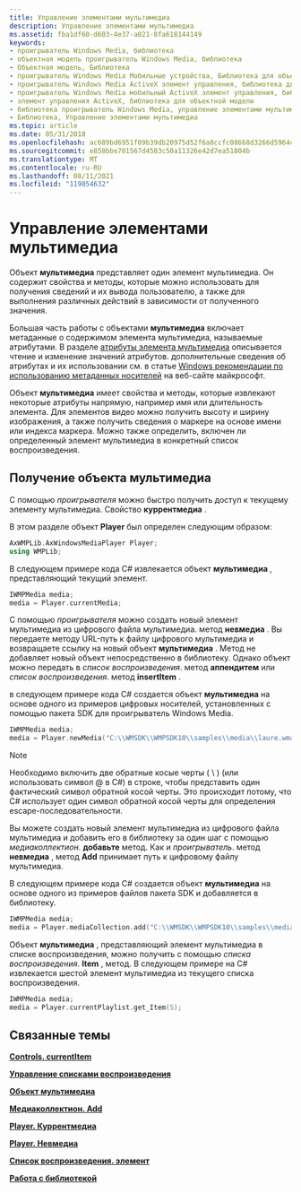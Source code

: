 ```yaml
---
title: Управление элементами мультимедиа
description: Управление элементами мультимедиа
ms.assetid: fba1df60-d603-4e37-a021-8fa618144149
keywords:
- проигрыватель Windows Media, библиотека
- объектная модель проигрыватель Windows Media, библиотека
- Объектная модель, Библиотека
- проигрыватель Windows Media Мобильные устройства, Библиотека для объектной модели
- проигрыватель Windows Media ActiveX элемент управления, библиотека для объектной модели
- проигрыватель Windows Media мобильный ActiveX элемент управления, библиотека для объектной модели
- элемент управления ActiveX, библиотека для объектной модели
- библиотека проигрыватель Windows Media, управление элементами мультимедиа
- Библиотека, Управление элементами мультимедиа
ms.topic: article
ms.date: 05/31/2018
ms.openlocfilehash: ac689bd6951f09b39db20975d52f6a8ccfc08668d3266d5964c2b7eac28cfd38
ms.sourcegitcommit: e858bbe701567d4583c50a11326e42d7ea51804b
ms.translationtype: MT
ms.contentlocale: ru-RU
ms.lasthandoff: 08/11/2021
ms.locfileid: "119054632"
---
```

# <a name="managing-media-items"></a>Управление элементами мультимедиа

Объект **мультимедиа** представляет один элемент мультимедиа. Он содержит свойства и методы, которые можно использовать для получения сведений и их вывода пользователю, а также для выполнения различных действий в зависимости от полученного значения.

Большая часть работы с объектами **мультимедиа** включает метаданные о содержимом элемента мультимедиа, называемые атрибутами. В разделе [атрибуты элемента мультимедиа](media-item-attributes.md) описывается чтение и изменение значений атрибутов. дополнительные сведения об атрибутах и их использовании см. в статье [Windows рекомендации по использованию метаданных носителей](/previous-versions/ms867702(v=msdn.10)) на веб-сайте майкрософт.

Объект **мультимедиа** имеет свойства и методы, которые извлекают некоторые атрибуты напрямую, например имя или длительность элемента. Для элементов видео можно получить высоту и ширину изображения, а также получить сведения о маркере на основе имени или индекса маркера. Можно также определить, включен ли определенный элемент мультимедиа в конкретный список воспроизведения.

## <a name="retrieving-a-media-object"></a>Получение объекта мультимедиа

С помощью *проигрывателя* можно быстро получить доступ к текущему элементу мультимедиа. Свойство **куррентмедиа** .

В этом разделе объект **Player** был определен следующим образом:


```C++
AxWMPLib.AxWindowsMediaPlayer Player;
using WMPLib;

```



В следующем примере кода C# извлекается объект **мультимедиа** , представляющий текущий элемент.


```C++
IWMPMedia media;
media = Player.currentMedia;

```



С помощью *проигрывателя* можно создать новый элемент мультимедиа из цифрового файла мультимедиа. метод **невмедиа** . Вы передаете методу URL-путь к файлу цифрового мультимедиа и возвращаете ссылку на новый объект **мультимедиа** . Метод не добавляет новый объект непосредственно в библиотеку. Однако объект можно передать в *список воспроизведения*. метод **аппендитем** или *список воспроизведения*. метод **insertItem** .

в следующем примере кода C# создается объект **мультимедиа** на основе одного из примеров цифровых носителей, установленных с помощью пакета SDK для проигрыватель Windows Media.


```C++
IWMPMedia media;
media = Player.newMedia("C:\\WMSDK\\WMPSDK10\\samples\\media\\laure.wma");

```



> [!Note]  
> Необходимо включить две обратные косые черты ( \\ ) (или использовать символ @ в C#) в строке, чтобы представить один фактический символ обратной косой черты. Это происходит потому, что C# использует один символ обратной косой черты для определения escape-последовательности.

 

Вы можете создать новый элемент мультимедиа из цифрового файла мультимедиа и добавить его в библиотеку за один шаг с помощью *медиаколлектион*. **добавьте** метод. Как и *проигрыватель*. метод **невмедиа** , метод **Add** принимает путь к цифровому файлу мультимедиа.

В следующем примере кода C# создается объект **мультимедиа** на основе одного из примеров файлов пакета SDK и добавляется в библиотеку.


```C++
IWMPMedia media;
media = Player.mediaCollection.add("C:\\WMSDK\\WMPSDK10\\samples\\media\\laure.wma");

```



Объект **мультимедиа** , представляющий элемент мультимедиа в списке воспроизведения, можно получить с помощью *списка воспроизведения*. **Item** , метод. В следующем примере на C# извлекается шестой элемент мультимедиа из текущего списка воспроизведения.


```C++
IWMPMedia media;
media = Player.currentPlaylist.get_Item(5);

```



## <a name="related-topics"></a>Связанные темы

<dl> <dt>

[**Controls. currentItem**](controls-currentitem.md)
</dt> <dt>

[**Управление списками воспроизведения**](managing-playlists.md)
</dt> <dt>

[**Объект мультимедиа**](media-object.md)
</dt> <dt>

[**Медиаколлектион. Add**](mediacollection-add.md)
</dt> <dt>

[**Player. Куррентмедиа**](player-currentmedia.md)
</dt> <dt>

[**Player. Невмедиа**](player-newmedia.md)
</dt> <dt>

[**Список воспроизведения. элемент**](playlist-item.md)
</dt> <dt>

[**Работа с библиотекой**](working-with-the-library.md)
</dt> </dl>

 

 




